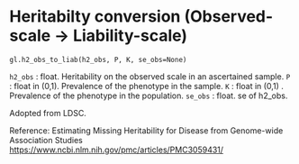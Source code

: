 # Heritabilty conversion (Observed-scale -> Liability-scale)

```
gl.h2_obs_to_liab(h2_obs, P, K, se_obs=None)
```

`h2_obs` : float. Heritability on the observed scale in an ascertained sample. `P` : float in (0,1). Prevalence of the phenotype in the sample. `K` : float in (0,1) . Prevalence of the phenotype in the population. `se_obs` : float. se of h2_obs.

Adopted from LDSC.

Reference: Estimating Missing Heritability for Disease from Genome-wide Association Studies https://www.ncbi.nlm.nih.gov/pmc/articles/PMC3059431/
